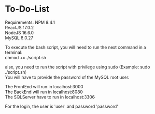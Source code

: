 # To-Do-List

Requirements:
	NPM 8.4.1  
	ReactJS 17.0.2  
	NodeJS 16.6.0  
	MySQL 8.0.27  
	
To execute the bash script, you will need to run the next command in a terminal:  
	chmod +x ./script.sh  
	
also, you need to run the script with privilege using sudo (Example: sudo ./script.sh)  
You will have to provide the password of the MySQL root user.

The FrontEnd will run in localhost:3000  
The BackEnd will run in localhost:8080  
The SQLServer have to run in localhost:3306  

For the login, the user is 'user' and password 'password'
